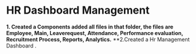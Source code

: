 # HR Dashboard Management 

**1. Created a Components added all files in that folder, the files are Employee, Main, Leaverequest, Attendance, 
Performance evaluation, Recruitment Process, Reports, Analytics.**
**2.Created a Hr Management Dashboard .
